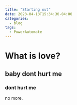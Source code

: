 ```yaml
---
title: "Starting out"
date: 2023-04-13T15:34:30-04:00
categories:
  - blog
tags:
  - PowerAutomate
---
```


# What is love?
## baby dont hurt me
### dont hurt me
no more.
